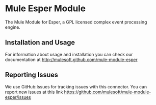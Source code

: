 Mule Esper Module
====================

The Mule Module for Esper, a GPL licensed complex event processing engine.

Installation and Usage
----------------------

For information about usage and installation you can check our documentation at http://mulesoft.github.com/mule-module-esper

Reporting Issues
----------------

We use GitHub:Issues for tracking issues with this connector. You can report new issues at this link https://github.com/mulesoft/mule-module-esper/issues